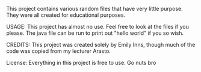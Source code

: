 This project contains various random files that have very little purpose. They were all created for educational purposes.

USAGE: This project has almost no use. Feel free to look at the files if you please. The java file can be run to print out "hello world" if you so wish.

CREDITS: This project was created solely by Emily Inns, though much of the code was copied from my lecturer Arasto.

License: Everything in this project is free to use. Go nuts bro